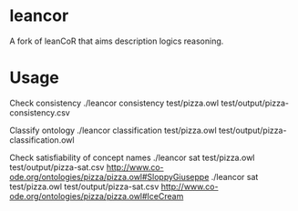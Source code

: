 leancor
=======
A fork of leanCoR that aims description logics reasoning.

Usage
=======
Check consistency
./leancor consistency test/pizza.owl test/output/pizza-consistency.csv

Classify ontology
./leancor classification test/pizza.owl test/output/pizza-classification.owl

Check satisfiability of concept names
./leancor sat test/pizza.owl test/output/pizza-sat.csv http://www.co-ode.org/ontologies/pizza/pizza.owl#SloppyGiuseppe
./leancor sat test/pizza.owl test/output/pizza-sat.csv http://www.co-ode.org/ontologies/pizza/pizza.owl#IceCream

